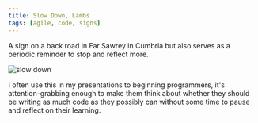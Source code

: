 ```yaml
---
title: Slow Down, Lambs
tags: [agile, code, signs]
---
```


A sign on a back road in Far Sawrey in Cumbria but also serves as a periodic reminder to stop and reflect more.

![slow down](/assets/img/posts/slow-down-lambs/slow-lambs.jpg)

I often use this in my presentations to beginning programmers, it's attention-grabbing enough to make them think about whether
they should be writing as much code as they possibly can without some time to pause and reflect on their learning.
